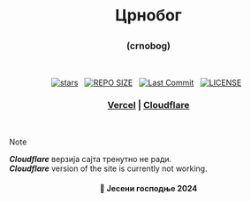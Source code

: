 # <p align="center">Црнобог</p>

### <p align="center">(crnobog)</p>

<br>

<div align="center">
<p>
<a href="https://github.com/crnobog69/crnobog69.github.io/stargazers"><img src="https://img.shields.io/github/stars/crnobog69/crnobog69.github.io?style=for-the-badge&logo=starship&color=C9CBFF&logoColor=C9CBFF&labelColor=302D41" alt="stars"><a>&nbsp;&nbsp;
<a href="https://github.com/crnobog69/crnobog69.github.io/"><img src="https://img.shields.io/github/repo-size/crnobog69/crnobog69.github.io?style=for-the-badge&logo=linux&logoColor=f9e2af&label=Size&labelColor=302D41&color=f9e2af" alt="REPO SIZE"></a>&nbsp;&nbsp;
<a href="https://github.com/crnobog69/crnobog69.github.io/commits/main/"><img src="https://img.shields.io/github/last-commit/crnobog69/crnobog69.github.io?style=for-the-badge&logo=github&logoColor=eba0ac&label=Last%20Commit&labelColor=302D41&color=eba0ac" alt="Last Commit"></a>&nbsp;&nbsp;
<a href="https://github.com/crnobog69/crnobog69.github.io/blob/main/LICENSE"><img src="https://img.shields.io/badge/license-WTFPL-CBA6F7?style=for-the-badge" alt="LICENSE"></a>&nbsp;&nbsp;
</p>
</div>

### <p align="center">[Vercel](https://crnobog.vercel.app/) | [Cloudflare](https://crnobog.pages.dev/)</p>

<br>

> [!NOTE] 
> **_Cloudflare_** верзија сајта тренутно не ради.
> <br> 
> **_Cloudflare_** version of the site is currently not working.

#### <p align="center">🍂 Јесени господње 2024</p>
